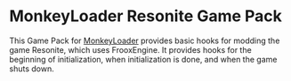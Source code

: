 # MonkeyLoader Resonite Game Pack

This Game Pack for [MonkeyLoader](https://github.com/MonkeyModdingTroop/MonkeyLoader)
provides basic hooks for modding the game Resonite, which uses FrooxEngine.
It provides hooks for the beginning of initialization, when initialization is done,
and when the game shuts down.